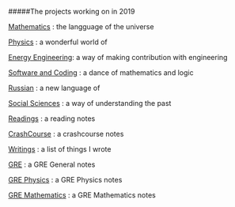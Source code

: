 #####The projects working on in 2019

[Mathematics](https://github.com/AAAlimjan/ComingBack/tree/master/Mathematics) : the langguage of the universe

[Physics](https://github.com/AAAlimjan/ComingBack/blob/master/Physics/READM.md) : a wonderful world of

[Energy Engineering](https://github.com/AAAlimjan/ComingBack/tree/master/EnergyEngineering): a way of making contribution with engineering

[Software and Coding](https://github.com/AAAlimjan/ComingBack/tree/master/Coding) : a dance of mathematics and logic

[Russian](https://github.com/AAAlimjan/ComingBack/tree/master/Studying%20Russian) : a new language of

[Social Sciences](https://github.com/AAAlimjan/ComingBack/tree/master/Social%20Sciences) : a way of understanding the past

[Readings](https://github.com/AAAlimjan/ComingBack/tree/master/Reading%20Challenge) : a reading notes

[CrashCourse](https://github.com/AAAlimjan/ComingBack/tree/master/CrashCourses) : a crashcourse notes
            
[Writings](https://github.com/AAAlimjan/ComingBack/tree/master/Writings) : a list of things I wrote

[GRE](https://github.com/AAAlimjan/ComingBack/tree/master/GRE)  : a GRE General notes

[GRE Physics](https://github.com/AAAlimjan/ComingBack/tree/master/GREPHYSICS)  : a GRE Physics notes

[GRE Mathematics](https://github.com/AAAlimjan/ComingBack/tree/master/GRE%20Mathematics)  : a GRE Mathematics notes
